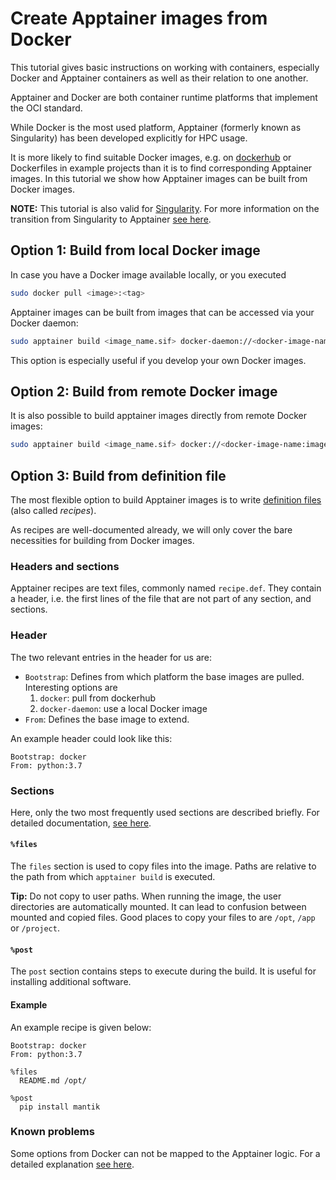 # Create Apptainer images from Docker

This tutorial gives basic instructions on working with containers, especially
Docker and Apptainer containers as well as their relation to one another.

Apptainer and Docker are both container runtime platforms that implement the
OCI standard.

While Docker is the most used platform, Apptainer (formerly known as
Singularity) has been developed explicitly for HPC usage.

It is more likely to find suitable Docker images, e.g. on
[dockerhub](https://hub.docker.com/) or Dockerfiles in example projects than
it is to find corresponding Apptainer images.
In this tutorial we show how Apptainer images can be built from Docker images.

**NOTE:** This tutorial is also valid for
[Singularity](https://sylabs.io/singularity/). For more information on the
transition from Singularity to Apptainer
[see here](https://www.linuxfoundation.org/press-release/new-linux-foundation-project-accelerates-collaboration-on-container-systems-between-enterprise-and-high-performance-computing-environments/).

## Option 1: Build from local Docker image

In case you have a Docker image available locally, or you executed

```bash
sudo docker pull <image>:<tag>
```

Apptainer images can be built from images that can be accessed via your Docker
daemon:

```bash
sudo apptainer build <image_name.sif> docker-daemon://<docker-image-name:image-tag>
```

This option is especially useful if you develop your own Docker images.

## Option 2: Build from remote Docker image

It is also possible to build apptainer images directly from remote Docker
images:

```bash
sudo apptainer build <image_name.sif> docker://<docker-image-name:image-tag>
```

## Option 3: Build from definition file

The most flexible option to build Apptainer images is to write
[definition files](https://apptainer.org/docs/user/main/definition_files.html)
(also called *recipes*).

As recipes are well-documented already, we will only cover the bare
necessities for building from Docker images.

### Headers and sections

Apptainer recipes are text files, commonly named `recipe.def`. They contain a
header, i.e. the first lines of the file that are not part of any section, and
sections.

### Header

The two relevant entries in the header for us are:

 - `Bootstrap`: Defines from which platform the base images are pulled.
Interesting options are 
   1. `docker`: pull from dockerhub
   2. `docker-daemon`: use a local Docker image
 - `From`: Defines the base image to extend.

An example header could look like this:

```
Bootstrap: docker
From: python:3.7
```

### Sections

Here, only the two most frequently used sections are described briefly. For
detailed documentation,
[see here](https://apptainer.org/user-docs/master/definition_files.html#sections).

#### `%files`

The `files` section is used to copy files into the image. Paths are relative
to the path from which `apptainer build` is executed. 

**Tip:** Do not copy to user paths. When running the image, the user
directories are automatically mounted. It can lead to confusion between
mounted and copied files. Good places to copy your files to are
`/opt`, `/app` or `/project`.


#### `%post`

The `post` section contains steps to execute during the build. It is useful for
installing additional software.

#### Example

An example recipe is given below:

```
Bootstrap: docker
From: python:3.7

%files
  README.md /opt/

%post
  pip install mantik
``` 

### Known problems

Some options from Docker can not be mapped to the Apptainer logic. For a
detailed explanation
[see here](https://apptainer.org/user-docs/master/singularity_and_docker.html#differences-and-limitations-vs-docker).
